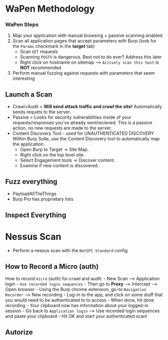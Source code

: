 # WaPen Methodology

### WaPen Steps
1) Map your application with manual browsing + passive scanning enabled
2) Scan all application pages that accept parameters with Burp (look for the `Params` checkmark in the **target** tab)
	- Scan `GET` requests
	- Scanning `POSTS` is dangerous. Best not to do ever? Address this later
	- Right click on hostname on sitemap --> `Actively scan this host` is **NOT** recommended
3) Perform manual fuzzing against requests with parameters that seem interesting


## Launch a Scan
- Crawl+Audit = **Will send attack traffic and crawl the site!** Automatically sends requets to the server.
- Passive = Looks for security vulnerabilities inside of your requests/responses you've already sent/recieved. This is a passive action, no new requests are made to the server.
- Content Discovery Tool - used for UNAUTHENTICATED DISCOVERY
Within Burp Suite, use the Content Discovery tool to automatically map the application.
	- Open Burp to Target -> Site Map.
	- Right click on the top level site.
	- Select Engagement tools -> Discover content.
	- Examine if new content is discovered.

## Fuzz everything
- PayloadAllTheThings
- Burp Pro has proprietary lists

## Inspect Everything

# Nessus Scan
- Perform a nessus scan with the `NetSPI Standard` config


## How to Record a Micro (auth)
How to record `micro` (auth) for crawl and audit:
	- New Scan --> Application login
	- `Use recorded login sequences`
	- Then go to **Proxy** --> Intercept --> Open browser
	- Using the Burp chrome extension, go-to `Navigation Recorder` --> New recording
	- Log-in to the app, and click on some stuff that you would need to be authenticated to to access
	- When done, hit done recording
	- Your clipboard now has information about your logged-in session
	- Go back to `Application login` --> Use recorded login sequences and paste your clipboard
	- Hit OK and start your authenticated scan!
  
## Autorize
